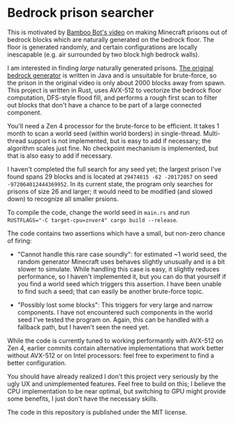 # Bedrock prison searcher

This is motivated by [Bamboo Bot's video](https://www.youtube.com/watch?v=m85D_RKJWUQ) on making Minecraft prisons out of bedrock blocks which are naturally generated on the bedrock floor. The floor is generated randomly, and certain configurations are locally inescapable (e.g. air surrounded by two block high bedrock walls).

I am interested in finding *large* naturally generated prisons. [The original bedrock generator](https://github.com/Developer-Mike/minecraft-bedrock-generator) is written in Java and is unsuitable for brute-force, so the prison in the original video is only about 2000 blocks away from spawn. This project is written in Rust, uses AVX-512 to vectorize the bedrock floor computation, DFS-style flood fill, and performs a rough first scan to filter out blocks that don't have a chance to be part of a large connected component.

You'll need a Zen 4 processor for the brute-force to be efficient. It takes 1 month to scan a world seed (within world borders) in single-thread. Multi-thread support is not implemented, but is easy to add if necessary; the algorithm scales just fine. No checkpoint mechanism is implemented, but that is also easy to add if necessary.

I haven't completed the full search for any seed yet; the largest prison I've found spans 29 blocks and is located at `29474815 -62 -20172057` on seed `-972064012444369952`. In its current state, the program only searches for prisons of size 26 and larger; it would need to be modified (and slowed down) to recognize all smaller prsions.

To compile the code, change the world seed in `main.rs` and run `RUSTFLAGS="-C target-cpu=znver4" cargo build --release`.

The code contains two assertions which have a small, but non-zero chance of firing:

- "Cannot handle this rare case soundly": for estimated ~1 world seed, the random generator Minecraft uses behaves slightly unusually and is a bit slower to simulate. While handling this case is easy, it slightly reduces performance, so I haven't implemented it, but you can do that yourself if you find a world seed which triggers this assertion. I have been unable to find such a seed; that can easily be another brute-force topic.

- "Possibly lost some blocks": This triggers for very large and narrow components. I have not encountered such components in the world seed I've tested the program on. Again, this can be handled with a fallback path, but I haven't seen the need yet.

While the code is currently tuned to working performantly with AVX-512 on Zen 4, earlier commits contain alternative implementations that work better without AVX-512 or on Intel processors: feel free to experiment to find a better configuration.

You should have already realized I don't this project very seriously by the ugly UX and unimplemented features. Feel free to build on this; I believe the CPU implementation to be near optimal, but switching to GPU might provide some benefits, I just don't have the necessary skills.

The code in this repository is published under the MIT license.
